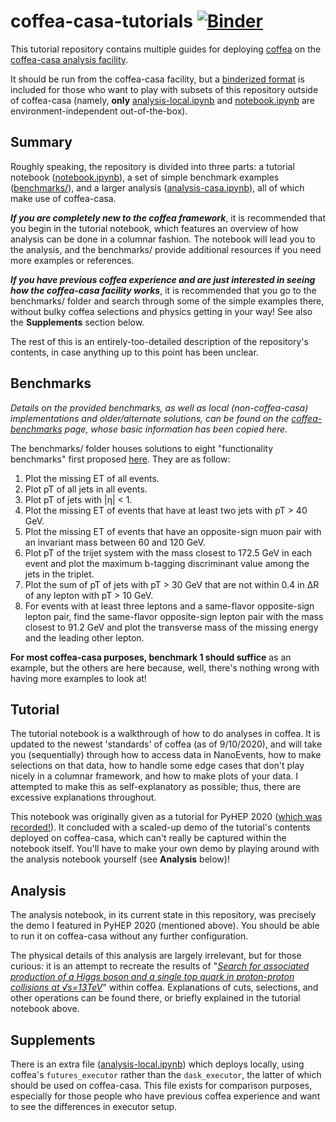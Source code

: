 
# coffea-casa-tutorials [![Binder](https://mybinder.org/badge_logo.svg)](https://mybinder.org/v2/gh/CoffeaTeam/coffea-casa-tutorials/master)
This tutorial repository contains multiple guides for deploying [coffea](https://github.com/CoffeaTeam/coffea) on the [coffea-casa analysis facility](https://github.com/CoffeaTeam/coffea-casa).

It should be run from the coffea-casa facility, but a [binderized format](%28https://mybinder.org/v2/gh/CoffeaTeam/coffea-casa-tutorials/master) is included for those who want to play with subsets of this repository outside of coffea-casa (namely, **only** [analysis-local.ipynb](https://github.com/CoffeaTeam/coffea-casa-tutorials/blob/master/analysis-local.ipynb) and [notebook.ipynb](https://github.com/CoffeaTeam/coffea-casa-tutorials/blob/master/notebook.ipynb) are environment-independent out-of-the-box).

## Summary
Roughly speaking, the repository is divided into three parts: a tutorial notebook ([notebook.ipynb](https://github.com/CoffeaTeam/coffea-casa-tutorials/blob/master/notebook.ipynb)), a set of simple benchmark examples ([benchmarks/](https://github.com/CoffeaTeam/coffea-casa-tutorials/tree/master/benchmarks)), and a larger analysis ([analysis-casa.ipynb](https://github.com/CoffeaTeam/coffea-casa-tutorials/blob/master/analysis-casa.ipynb)), all of which make use of coffea-casa.

***If you are completely new to the coffea framework***, it is recommended that you begin in the tutorial notebook, which features an overview of how analysis can be done in a columnar fashion. The notebook will lead you to the analysis, and the benchmarks/ provide additional resources if you need more examples or references.

***If you have previous coffea experience and are just interested in seeing how the coffea-casa facility works***, it is recommended that you go to the benchmarks/ folder and search through some of the simple examples there, without bulky coffea selections and physics getting in your way! See also the **Supplements** section below.

The rest of this is an entirely-too-detailed description of the repository's contents, in case anything up to this point has been unclear.

## Benchmarks
*Details on the provided benchmarks, as well as local (non-coffea-casa) implementations and older/alternate solutions, can be found on the [coffea-benchmarks](https://github.com/mat-adamec/coffea-benchmarks) page, whose basic information has been copied here.*

The benchmarks/ folder houses solutions to eight "functionality benchmarks" first proposed [here](https://github.com/iris-hep/adl-benchmarks-index). They are as follow:
1. Plot the missing ET of all events.
2. Plot pT of all jets in all events.
3. Plot pT of jets with |η| < 1.
4. Plot the missing ET of events that have at least two jets with pT > 40 GeV.
5. Plot the missing ET of events that have an opposite-sign muon pair with an invariant mass between 60 and 120 GeV.
6. Plot pT of the trijet system with the mass closest to 172.5 GeV in each event and plot the maximum b-tagging discriminant value among the jets in the triplet.
7. Plot the sum of pT of jets with pT > 30 GeV that are not within 0.4 in ΔR of any lepton with pT > 10 GeV.
8. For events with at least three leptons and a same-flavor opposite-sign lepton pair, find the same-flavor opposite-sign lepton pair with the mass closest to 91.2 GeV and plot the transverse mass of the missing energy and the leading other lepton.

**For most coffea-casa purposes, benchmark 1 should suffice** as an example, but the others are here because, well, there's nothing wrong with having more examples to look at!

## Tutorial
The tutorial notebook is a walkthrough of how to do analyses in coffea. It is updated to the newest 'standards' of coffea (as of 9/10/2020), and will take you (sequentially) through how to access data in NanoEvents, how to make selections on that data, how to handle some edge cases that don't play nicely in a columnar framework, and how to make plots of your data. I attempted to make this as self-explanatory as possible; thus, there are excessive explanations throughout.

This notebook was originally given as a tutorial for PyHEP 2020 ([which was recorded!](https://www.youtube.com/watch?v=oPl0t8J36-Q)). It concluded with a scaled-up demo of the tutorial's contents deployed on coffea-casa, which can't really be captured within the notebook itself. You'll have to make your own demo by playing around with the analysis notebook yourself (see **Analysis** below)!

## Analysis
The analysis notebook, in its current state in this repository, was precisely the demo I featured in PyHEP 2020 (mentioned above). You should be able to run it on coffea-casa without any further configuration.

The physical details of this analysis are largely irrelevant, but for those curious: it is an attempt to recreate the results of "*[Search for associated production of a Higgs boson and a single top quark in proton-proton collisions at √s=13TeV](https://journals.aps.org/prd/abstract/10.1103/PhysRevD.99.092005)*" within coffea. Explanations of cuts, selections, and other operations can be found there, or briefly explained in the tutorial notebook above. 

## Supplements
There is an extra file ([analysis-local.ipynb](https://github.com/CoffeaTeam/coffea-casa-tutorials/blob/master/analysis-local.ipynb)) which deploys locally, using coffea's `futures_executor` rather than the `dask_executor`, the latter of which should be used on coffea-casa. This file exists for comparison purposes, especially for those people who have previous coffea experience and want to see the differences in executor setup.
